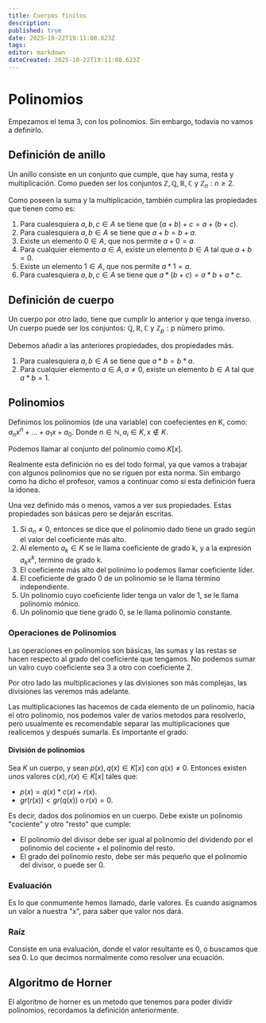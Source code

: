 ```yaml
---
title: Cuerpos finitos
description: 
published: true
date: 2025-10-22T19:11:08.623Z
tags: 
editor: markdown
dateCreated: 2025-10-22T19:11:08.623Z
---
```


# Polinomios
Empezamos el tema 3, con los polinomios. Sin embargo, todavía no vamos a definirlo.

## Definición de anillo
Un anillo consiste en un conjunto que cumple, que hay suma, resta y multiplicación. Como pueden ser los conjuntos $\mathbb{Z},\mathbb{Q},\mathbb{R},\mathbb{C} \text{ y } \mathbb{Z}_{n}:n\geq 2$.

Como poseen la suma y la multiplicación, también cumplira las propiedades que tienen como es:
1. Para cualesquiera $a,b,c \in A$ se tiene que $(a+b)+c =a +(b+c)$.
1. Para cualesquiera $a,b \in A$ se tiene que $a+b =b+a$.
1. Existe un elemento $0 \in A$, que nos permite $a+0 = a$.
1. Para cualquier elemento $a\in A$, existe un elemento $b \in A$ tal que $a+b=0$.
1. Existe un elemento $1 \in A$, que nos permite $a*1 = a$.
1. Para cualesquiera $a,b,c \in A$ se tiene que $a* (b+c) =a*b +a*c$.

## Definición de cuerpo
Un cuerpo por otro lado, tiene que cumplir lo anterior y que tenga inverso. Un cuerpo puede ser los conjuntos: $\mathbb{Q},\mathbb{R},\mathbb{C} \text{ y } \mathbb{Z}_{p}: \text{p número primo}$.

Debemos añadir a las anteriores propiedades, dos propiedades más.
1. Para cualesquiera $a,b\in A$ se tiene que $a*b =b*a$.
1. Para cualquier elemento $a\in A, a\neq 0$, existe un elemento $b \in A$ tal que $a*b=1$.

## Polinomios
Definimos los polinomios (de una variable) con coefecientes en K, como: $a_{n}x^{n}+\dots+a_{1}x+a_{0}$. Donde $n\in\mathbb{N},a_{i} \in K,x\notin K$.

Podemos llamar al conjunto del polinomio como $K[x]$.

Realmente esta definición no es del todo formal, ya que vamos a trabajar con algunos polinomios que no se riguen por esta norma. Sin embargo como ha dicho el profesor, vamos a continuar como si esta definición fuera la idonea.

Una vez definido más o menos, vamos a ver sus propiedades. Estas propiedades son básicas pero se dejarán escritas.
1. Si $a_{n}\neq 0$, entonces se dice que el polinomio dado tiene un grado según el valor del coeficiente más alto.
2. Al elemento $a_{k}\in K$ se le llama coeficiente de grado k, y a la expresión $a_{k}x^{k}$, termino de grado k.
3. El coeficiente más alto del polinimo lo podemos llamar coeficiente líder.
4. El coeficiente de grado 0 de un polinomio se le llama término independiente.
5. Un polinomio cuyo coeficiente lider tenga un valor de $1$, se le llama polinomio mónico.
6. Un polinomio que tiene grado 0, se le llama polinomio constante.

### Operaciones de Polinomios
Las operaciones en polinomios son básicas, las sumas y las restas se hacen respecto al grado del coeficiente que tengamos. No podemos sumar un valro cuyo coeficiente sea $3$ a otro con coeficiente $2$.

Por otro lado las multiplicaciones y las divisiones son más complejas, las divisiones las veremos más adelante.

Las multiplicaciones las hacemos de cada elemento de un polinomio, hacia el otro polinomio, nos podemos valer de varios metodos para resolverlo, pero usualmente es recomendable separar las multiplicaciones que realicemos y después sumarla. Es importante el grado.
#### División de polinomios
Sea $K$ un cuerpo, y sean $p(x),q(x) \in K[x]$ con $q(x) \neq 0$. Entonces existen unos valores $c(x),r(x) \in K[x]$ tales que:
- $p(x)=q(x)*c(x)+r(x)$.
- $gr(r(x)) < gr(q(x)) \text{ o }r(x) = 0$.

Es decir, dados dos polinomios en un cuerpo. Debe existe un polinomio "cociente" y otro "resto" que cumple:
- El polinomio del divisor debe ser igual al polinomio del dividendo por el polinomio del cociente + el polinomio del resto.
- El grado del polinomio resto, debe ser más pequeño que el polinomio del divisor, o puede ser 0.
### Evaluación
Es lo que conmumente hemos llamado, darle valores. Es cuando asignamos un valor a nuestra "$x$", para saber que valor nos dará.

### Raíz
Consiste en una evaluación, donde el valor resultante es 0, o buscamos que sea 0. Lo que decimos normalmente como resolver una ecuación.

## Algoritmo de Horner
El algoritmo de horner es un metodo que tenemos para poder dividir polinomios, recordamos la definición anteriormente.
